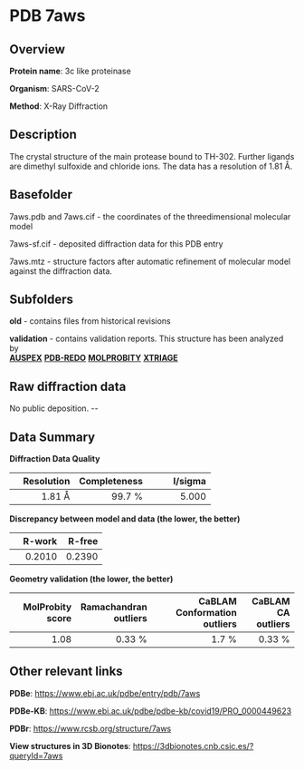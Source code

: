# PDB 7aws

## Overview

**Protein name**: 3c like proteinase

**Organism**: SARS-CoV-2

**Method**: X-Ray Diffraction

## Description

The crystal structure of the main protease bound to TH-302. Further ligands are dimethyl sulfoxide and chloride ions. The data has a resolution of 1.81 Å.

## Basefolder

7aws.pdb and 7aws.cif - the coordinates of the threedimensional molecular model

7aws-sf.cif - deposited diffraction data for this PDB entry

7aws.mtz - structure factors after automatic refinement of molecular model against the diffraction data.

## Subfolders



**old** - contains files from historical revisions

**validation** - contains validation reports. This structure has been analyzed by <br>[**AUSPEX**](https://github.com/thorn-lab/coronavirus_structural_task_force/tree/master/pdb/3c_like_proteinase/SARS-CoV-2/7aws/validation/auspex) [**PDB-REDO**](https://github.com/thorn-lab/coronavirus_structural_task_force/tree/master/pdb/3c_like_proteinase/SARS-CoV-2/7aws/validation/pdb-redo) [**MOLPROBITY**](https://github.com/thorn-lab/coronavirus_structural_task_force/tree/master/pdb/3c_like_proteinase/SARS-CoV-2/7aws/validation/molprobity) [**XTRIAGE**](https://github.com/thorn-lab/coronavirus_structural_task_force/blob/master/pdb/3c_like_proteinase/SARS-CoV-2/7aws/validation/Xtriage_output.log)   



## Raw diffraction data

No public deposition. --<br> 

## Data Summary
**Diffraction Data Quality**

|   | Resolution | Completeness| I/sigma |
|---|-------------:|----------------:|--------------:|
|   |1.81 Å|99.7  %|<img width=50/>5.000|

**Discrepancy between model and data (the lower, the better)**

|   | **R-work**| **R-free**   
|---|-------------:|----------------:|           
||  0.2010|  0.2390|

**Geometry validation (the lower, the better)**

|   |**MolProbity<br>score**| **Ramachandran<br>outliers** | **CaBLAM<br>Conformation outliers** | **CaBLAM<br>CA outliers** |
|---|-------------:|----------------:|----------------:|----------------:|
||  1.08|  0.33 %|1.7 %|0.33 %|

 

 



## Other relevant links 
**PDBe**:  https://www.ebi.ac.uk/pdbe/entry/pdb/7aws

**PDBe-KB**: https://www.ebi.ac.uk/pdbe/pdbe-kb/covid19/PRO_0000449623 
 
**PDBr**: https://www.rcsb.org/structure/7aws 

**View structures in 3D Bionotes**: https://3dbionotes.cnb.csic.es/?queryId=7aws

